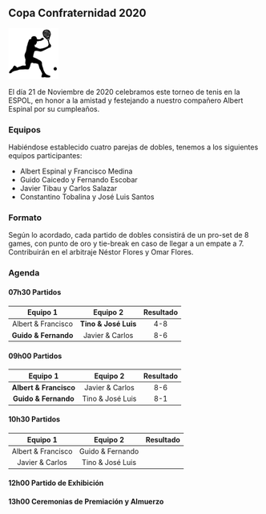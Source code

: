 ## Copa Confraternidad 2020

<img src="./noun_Tennis_2831357.png" width="100">

El día 21 de Noviembre de 2020 celebramos este torneo de tenis en la ESPOL, en honor a la amistad y festejando a nuestro compañero Albert Espinal por su cumpleaños.

### Equipos

Habiéndose establecido cuatro parejas de dobles, tenemos a los siguientes equipos participantes:

- Albert Espinal y Francisco Medina
- Guido Caicedo y Fernando Escobar
- Javier Tibau y Carlos Salazar
- Constantino Tobalina y José Luis Santos

### Formato

Según lo acordado, cada partido de dobles consistirá de un pro-set de 8 games, con punto de oro y tie-break en caso de llegar a un empate a 7. Contribuirán en el arbitraje Néstor Flores y Omar Flores.

### Agenda

#### 07h30 Partidos


**Equipo 1**|**Equipo 2**|**Resultado**
:-----:|:-----:|:-----:
Albert & Francisco|**Tino & José Luis**| 4-8
**Guido & Fernando**|Javier & Carlos| 8-6


#### 09h00 Partidos


**Equipo 1**|**Equipo 2**|**Resultado**
:-----:|:-----:|:-----:
**Albert & Francisco**|Javier & Carlos| 8-6
**Guido & Fernando**|Tino & José Luis| 8-1


#### 10h30 Partidos 


**Equipo 1**|**Equipo 2**|**Resultado**
:-----:|:-----:|:-----:
Albert & Francisco|Guido & Fernando| 
Javier & Carlos|Tino & José Luis| 


#### 12h00 Partido de Exhibición

#### 13h00 Ceremonias de Premiación y Almuerzo


